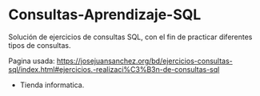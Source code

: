 # Consultas-Aprendizaje-SQL
Solución de ejercicios de consultas SQL, con el fin de practicar diferentes tipos de consultas.

Pagina usada: https://josejuansanchez.org/bd/ejercicios-consultas-sql/index.html#ejercicios.-realizaci%C3%B3n-de-consultas-sql
* Tienda informatica.
